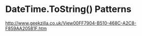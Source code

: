 <!--
id: 436903459
link: http://kevinisom.info/post/436903459/datetime-tostring-patterns
slug: datetime-tostring-patterns
date: Wed Mar 10 2010 03:38:40 GMT+1300 (NZDT)
raw: {"blog_name":"kevinisom","id":436903459,"post_url":"http://kevinisom.info/post/436903459/datetime-tostring-patterns","slug":"datetime-tostring-patterns","type":"link","date":"2010-03-09 14:38:40 GMT","timestamp":1268145520,"state":"published","format":"html","reblog_key":"w4iPCyao","tags":[],"short_url":"http://tmblr.co/Zw68YyQ2fuZ","highlighted":[],"feed_item":"http://www.geekzilla.co.uk/View00FF7904-B510-468C-A2C8-F859AA20581F.htm","from_feed_id":"650234","note_count":0,"title":"DateTime.ToString() Patterns","url":"http://www.geekzilla.co.uk/View00FF7904-B510-468C-A2C8-F859AA20581F.htm","description":""}
publish: 2010-03-010
tags: 
title: DateTime.ToString() Patterns
-->


DateTime.ToString() Patterns
============================

<http://www.geekzilla.co.uk/View00FF7904-B510-468C-A2C8-F859AA20581F.htm>

